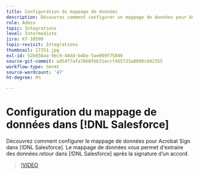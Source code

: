 ```yaml
---
title: Configuration du mappage de données
description: Découvrez comment configurer un mappage de données pour Acrobat Sign dans [!DNL Salesforce]
role: Admin
topic: Integrations
level: Intermediate
jira: KT-10599
topic-revisit: Integrations
thumbnail: 17351.jpg
exl-id: 52b858aa-9ec9-44dd-b48e-5ae009f75846
source-git-commit: ad54f7afa78b0fbb31eccf455723a8890cb92355
workflow-type: tm+mt
source-wordcount: '47'
ht-degree: 0%

---
```


# Configuration du mappage de données dans [!DNL Salesforce]

Découvrez comment configurer le mappage de données pour Acrobat Sign dans [!DNL Salesforce]. Le mappage de données vous permet d&#39;extraire des données _retour_ dans [!DNL Salesforce] après la signature d’un accord.

>[!VIDEO](https://video.tv.adobe.com/v/3409073?quality=12&learn=on&hidetitle=true)
